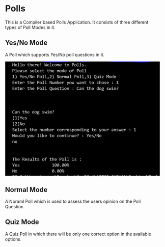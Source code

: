 # Polls
This is a Compiler based Polls Application. It consists of three different types of Poll Modes in it.
## Yes/No Mode
  A Poll which supports Yes/No poll questions in it.
  
![Yes/No](images/Yes_No.png)
 
## Normal Mode
  A Noraml Poll which is used to assess the users opinion on the Poll Question.
## Quiz Mode
  A Quiz Poll in which there will be only one correct option in the available options.
 

